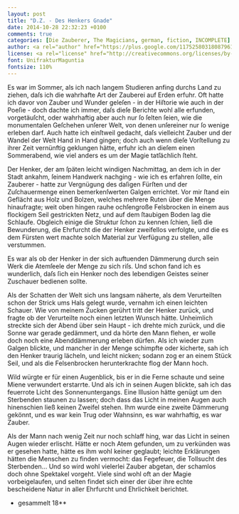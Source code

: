 ```yaml
---
layout: post
title: "D.Z. - Des Henkers Gnade"
date: 2014-10-28 22:32:23 +0100
comments: true
categories: [Die Zauberer, The Magicians, german, fiction, INCOMPLETE]
author: <a rel="author" href="https://plus.google.com/117525803180879614771/posts">Horea Christian</a>
license: <a rel="license" href="http://creativecommons.org/licenses/by-sa/4.0/">Creative Commons Attribution-ShareAlike 4.0 International License</a>.
font: UnifrakturMaguntia
fontsize: 110%
---
```


Es war im Sommer, als ich nach langem Studieren anfing durchs Land zu ziehen, daſs ich die wahrhafte Art der Zauberei auf Erden erfuhr.
Oft hatte ich davor von Zauber und Wunder geleſen - in der Hiſtorie wie auch in der Poeſie - doch dachte ich immer, daſs dieſe Berichte wohl alle erfunden, vorgetäuſcht, oder wahrhaftig aber auch nur ſo ſelten ſeien, wie die monumentalen Geſchehen unſerer Welt, von denen unſereiner nur ſo wenige erleben darf.
Auch hatte ich einſtweil gedacht, daſs vielleicht Zauber und der Wandel der Welt Hand in Hand gingen; doch auch wenn dieſe Vorſtellung zu ihrer Zeit vernünftig geklungen hätte, erfuhr ich an dieſem einen Sommerabend, wie viel anders es um der Magie tatſächlich ſteht.

<!-- more -->

Der Henker, der am ſpäten leicht windigen Nachmittag, an dem ich in der Stadt ankahm, ſeinem Handwerk nachging - wie ich es erfahren ſollte, ein Zauberer - hatte zur Vergnügung des daſigen Fürſten und der Zuſchauermenge einen bemerkenſwerten Galgen errichtet.
Vor mir ſtand ein Geflächt aus Holz und Bolzen, welches mehrere Ruten über die Menge hinaufragte; weit oben hingen rauhe ochſengroße Felsbrocken in einem aus flockigem Seil gestrickten Netz, und auf dem ſtaubigen Boden lag die Schlaufe.
Obgleich einige die Struktur ſchon zu kennen ſchien, ließ die Bewunderung, die Ehrfurcht die der Henker zweifellos verfolgte, und die es dem Fürsten wert machte solch Material zur Verfügung zu stellen, alle verstummen.

Es war als ob der Henker in der sich auftuenden Dämmerung durch sein Werk die Atemſeele der Menge zu sich riſs.
Und schon fand ich es wunderlich, daſs ſich ein Henker noch des lebendigen Geistes seiner Zuschauer bedienen sollte.

Als der Schatten der Welt sich uns langsam näherte, als dem Verurteilten schon der Strick ums Hals gelegt wurde, vernahm ich einen leichten Schauer.
Wie von meinem Zucken gerührt tritt der Henker zurück, und fragte ob der Verurteilte noch einen letzten Wunsch hätte.
Unheimlich streckte sich der Abend über sein Haupt - ich drehte mich zurück, und die Sonne war gerade gedämmert, und da hörte den Mann flehen, er wolle doch noch eine Abenddämmerung erleben dürfen.
Als ich wieder zum Galgen blickte, und mancher in der Menge schimpfte oder kicherte, sah ich den Henker traurig lächeln, und leicht nicken; sodann zog er an einem Stück Seil, und als die Felsenbrocken herunterkrachte flog der Mann hoch.

Wild würgte er für einen Augenblick, bis er in die Ferne schaute und seine Miene verwundert erstarrte.
Und als ich in seinen Augen blickte, sah ich das feuerrote Licht des Sonnenuntergangs.
Eine Illusion hätte genügt um den Sterbenden staunen zu lassen; doch dass das Licht in meinen Augen auch hinenschien ließ keinen Zweifel stehen.
Ihm wurde eine zweite Dämmerung gekönnt, und es war kein Trug oder Wahnsinn, es war wahrhaftig, es war Zauber.

Als der Mann nach wenig Zeit nur noch schlaff hing, war das Licht in seinen Augen wieder erlischt.
Hätte er noch Atem gefunden, um zu verkünden was er gesehen hatte, hätte es ihm wohl keiner geglaubt; leichte Erklärungen hätten die Menschen zu finden vermocht: das Fegefeuer, die Tollsucht des Sterbenden...
Und so wird wohl vielerlei Zauber abgetan, der schamlos doch ohne Spektakel vorgeht.
Viele sind wohl oft an der Magie vorbeigelaufen, und selten findet sich einer der über ihre echte bescheidene Natur in aller Ehrfurcht und Ehrlichkeit berichtet.

- gesammelt 18**
